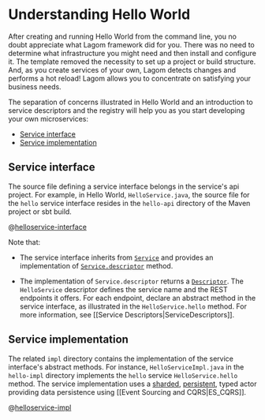 # Understanding Hello World

After creating and running Hello World from the command line, you no doubt appreciate what Lagom framework did for you. There was no need to determine what infrastructure you might need and then install and configure it. The template removed the necessity to set up a project or build structure. And, as you create services of your own, Lagom detects changes and performs a hot reload! Lagom allows you to concentrate on satisfying your business needs.

The separation of concerns illustrated in Hello World and an introduction to service descriptors and the registry will help you as you start developing your own microservices:

* [Service interface](#Service-interface)
* [Service implementation](#Service-implementation)

## Service interface
The source file defining a service interface belongs in the service's api project.  For example, in Hello World, `HelloService.java`, the source file for the `hello` service interface resides in the `hello-api` directory of the Maven project or sbt build.

@[helloservice-interface](code/docs/javadsl/gettingstarted/helloservice/HelloService.java)

Note that:
 
* The service interface inherits from [`Service`](api/index.html?com/lightbend/lagom/javadsl/api/Service.html) and provides an implementation of [`Service.descriptor`](api/index.html?com/lightbend/lagom/javadsl/api/Service.html#descriptor--) method.

* The implementation of `Service.descriptor` returns a [`Descriptor`](api/index.html?com/lightbend/lagom/javadsl/api/Descriptor.html). The `HelloService` descriptor defines the service name and the REST endpoints it offers. For each endpoint, declare an abstract method in the service interface, as illustrated in the `HelloService.hello` method. For more information, see [[Service Descriptors|ServiceDescriptors]].

## Service implementation

The related `impl` directory contains the implementation of the service interface's abstract methods. For instance, `HelloServiceImpl.java` in the `hello-impl` directory implements the `hello` service `HelloService.hello` method. The service implementation uses a [sharded](https://doc.akka.io/docs/akka/2.6/typed/cluster-sharding.html#introduction), [persistent](https://doc.akka.io/docs/akka/2.6/typed/persistence.html#introduction), typed actor providing data persistence using [[Event Sourcing and CQRS|ES_CQRS]].

@[helloservice-impl](code/docs/javadsl/gettingstarted/helloservice/HelloServiceImpl.java)
